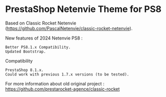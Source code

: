 
# PrestaShop Netenvie Theme for PS8
Based on Classic Rocket Netenvie (https://github.com/PascalNetenvie/classic-rocket-netenvie).

New features of 2024 Netenvie PS8 :

    Better PS8.1.x Compatibility.
    Updated Bootstrap.

Compatibility

    PrestaShop 8.1.x.
    Could work with previous 1.7.x versions (to be tested).


For more information about old original project : https://github.com/prestarocket-agence/classic-rocket
